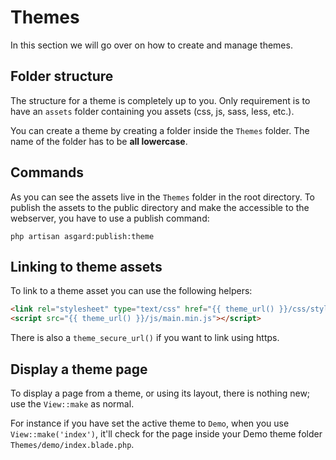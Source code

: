 # Themes

In this section we will go over on how to create and manage themes.


## Folder structure

The structure for a theme is completely up to you. Only requirement is to have an `assets` folder containing you assets (css, js, sass, less, etc.).

You can create a theme by creating a folder inside the `Themes` folder. The name of the folder has to be **all lowercase**.



## Commands

As you can see the assets live in the `Themes` folder in the root directory. To publish the assets to the public directory and make the accessible to the webserver, you have to use a publish command:

```
php artisan asgard:publish:theme
```


## Linking to theme assets

To link to a theme asset you can use the following helpers:

``` html
<link rel="stylesheet" type="text/css" href="{{ theme_url() }}/css/styles.css">
<script src="{{ theme_url() }}/js/main.min.js"></script>
```

There is also a `theme_secure_url()` if you want to link using https.

## Display a theme page

To display a page from a theme, or using its layout, there is nothing new; use the `View::make` as normal.

For instance if you have set the active theme to `Demo`, when you use `View::make('index')`, it'll check for the page inside your Demo theme folder `Themes/demo/index.blade.php`.